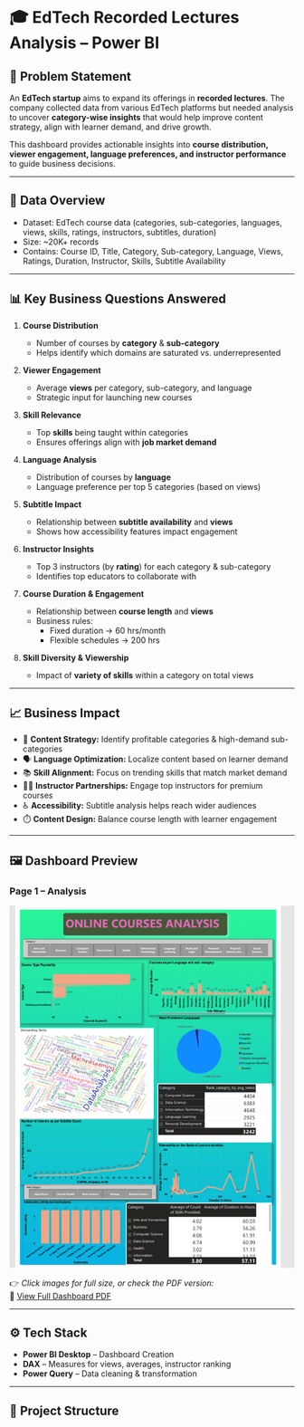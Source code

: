 # 🎓 EdTech Recorded Lectures Analysis – Power BI  

## 📌 Problem Statement  
An **EdTech startup** aims to expand its offerings in **recorded lectures**. The company collected data from various EdTech platforms but needed analysis to uncover **category-wise insights** that would help improve content strategy, align with learner demand, and drive growth.  

This dashboard provides actionable insights into **course distribution, viewer engagement, language preferences, and instructor performance** to guide business decisions.  

---

## 📂 Data Overview  
- Dataset: EdTech course data (categories, sub-categories, languages, views, skills, ratings, instructors, subtitles, duration)  
- Size: ~20K+ records  
- Contains: Course ID, Title, Category, Sub-category, Language, Views, Ratings, Duration, Instructor, Skills, Subtitle Availability  

---

## 📊 Key Business Questions Answered  

1. **Course Distribution**  
   - Number of courses by **category** & **sub-category**  
   - Helps identify which domains are saturated vs. underrepresented  

2. **Viewer Engagement**  
   - Average **views** per category, sub-category, and language  
   - Strategic input for launching new courses  

3. **Skill Relevance**  
   - Top **skills** being taught within categories  
   - Ensures offerings align with **job market demand**  

4. **Language Analysis**  
   - Distribution of courses by **language**  
   - Language preference per top 5 categories (based on views)  

5. **Subtitle Impact**  
   - Relationship between **subtitle availability** and **views**  
   - Shows how accessibility features impact engagement  

6. **Instructor Insights**  
   - Top 3 instructors (by **rating**) for each category & sub-category  
   - Identifies top educators to collaborate with  

7. **Course Duration & Engagement**  
   - Relationship between **course length** and **views**  
   - Business rules:  
     - Fixed duration → 60 hrs/month  
     - Flexible schedules → 200 hrs  

8. **Skill Diversity & Viewership**  
   - Impact of **variety of skills** within a category on total views  

---

## 📈 Business Impact  
- 🎯 **Content Strategy:** Identify profitable categories & high-demand sub-categories  
- 🗣️ **Language Optimization:** Localize content based on learner demand  
- 📚 **Skill Alignment:** Focus on trending skills that match market demand  
- 👩‍🏫 **Instructor Partnerships:** Engage top instructors for premium courses  
- ♿ **Accessibility:** Subtitle analysis helps reach wider audiences  
- ⏱️ **Content Design:** Balance course length with learner engagement  

---

## 🖼️ Dashboard Preview  

### Page 1 – Analysis  
<img src="1.png" alt="EdTech Dashboard Page 1" width="800">  

  

👉 *Click images for full size, or check the PDF version:*  
📑 [View Full Dashboard PDF](Project%20Problem%20Statement.pdf)  

---

## ⚙️ Tech Stack  
- **Power BI Desktop** – Dashboard Creation  
- **DAX** – Measures for views, averages, instructor ranking  
- **Power Query** – Data cleaning & transformation  

---

## 📁 Project Structure  

